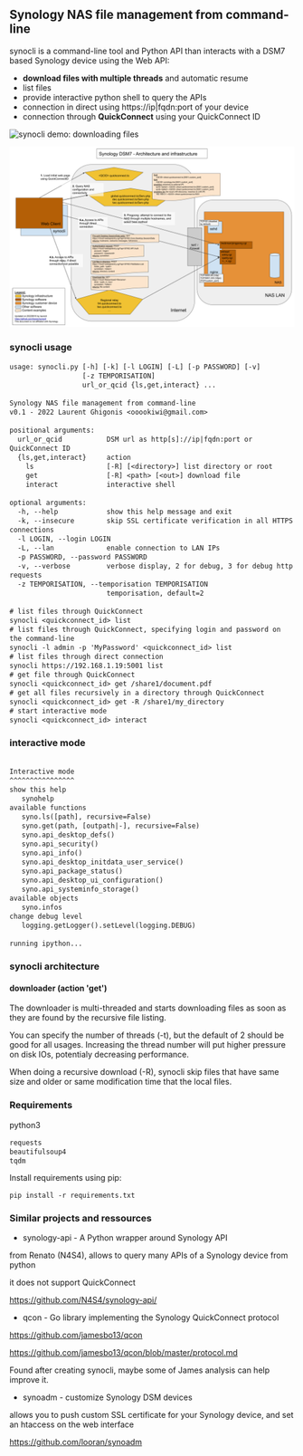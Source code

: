 ## Synology NAS file management from command-line

synocli is a command-line tool and Python API than interacts with a DSM7 based Synology device using the Web API:
* **download files with multiple threads** and automatic resume
* list files
* provide interactive python shell to query the APIs
* connection in direct using https://ip|fqdn:port of your device
* connection through **QuickConnect** using your QuickConnect ID

![synocli demo: downloading files](doc/synocli_demo.gif)

![Synology DSM7 Architecture and infrastructure](doc/synology_dsm7_architecture_and_infrastructure.png)

### synocli usage

```
usage: synocli.py [-h] [-k] [-l LOGIN] [-L] [-p PASSWORD] [-v]
                  [-z TEMPORISATION]
                  url_or_qcid {ls,get,interact} ...

Synology NAS file management from command-line
v0.1 - 2022 Laurent Ghigonis <ooookiwi@gmail.com>

positional arguments:
  url_or_qcid           DSM url as http[s]://ip|fqdn:port or QuickConnect ID
  {ls,get,interact}     action
    ls                  [-R] [<directory>] list directory or root
    get                 [-R] <path> [<out>] download file
    interact            interactive shell

optional arguments:
  -h, --help            show this help message and exit
  -k, --insecure        skip SSL certificate verification in all HTTPS connections
  -l LOGIN, --login LOGIN
  -L, --lan             enable connection to LAN IPs
  -p PASSWORD, --password PASSWORD
  -v, --verbose         verbose display, 2 for debug, 3 for debug http requests
  -z TEMPORISATION, --temporisation TEMPORISATION
                        temporisation, default=2

# list files through QuickConnect
synocli <quickconnect_id> list
# list files through QuickConnect, specifying login and password on the command-line
synocli -l admin -p 'MyPassword' <quickconnect_id> list
# list files through direct connection
synocli https://192.168.1.19:5001 list
# get file through QuickConnect
synocli <quickconnect_id> get /share1/document.pdf
# get all files recursively in a directory through QuickConnect
synocli <quickconnect_id> get -R /share1/my_directory
# start interactive mode
synocli <quickconnect_id> interact
```

### interactive mode

```

Interactive mode
^^^^^^^^^^^^^^^^
show this help
   synohelp
available functions
   syno.ls([path], recursive=False)
   syno.get(path, [outpath|-], recursive=False)
   syno.api_desktop_defs()
   syno.api_security()
   syno.api_info()
   syno.api_desktop_initdata_user_service()
   syno.api_package_status()
   syno.api_desktop_ui_configuration()
   syno.api_systeminfo_storage()
available objects
   syno.infos
change debug level
   logging.getLogger().setLevel(logging.DEBUG)

running ipython...
```

### synocli architecture

#### downloader (action 'get')

The downloader is multi-threaded and starts downloading files as soon as they are found by the recursive file listing.

You can specify the number of threads (-t), but the default of 2 should be good for all usages. Increasing the thread number will put higher pressure on disk IOs, potentialy decreasing performance.

When doing a recursive download (-R), synocli skip files that have same size and older or same modification time that the local files.

### Requirements

python3
```
requests
beautifulsoup4
tqdm
```

Install requirements using pip:
```
pip install -r requirements.txt
```

### Similar projects and ressources

* synology-api - A Python wrapper around Synology API

from Renato (N4S4), allows to query many APIs of a Synology device from python

it does not support QuickConnect

https://github.com/N4S4/synology-api/

* qcon - Go library implementing the Synology QuickConnect protocol

https://github.com/jamesbo13/qcon

https://github.com/jamesbo13/qcon/blob/master/protocol.md

Found after creating synocli, maybe some of James analysis can help improve it.

* synoadm - customize Synology DSM devices

allows you to push custom SSL certificate for your Synology device, and set an htaccess on the web interface

https://github.com/looran/synoadm
